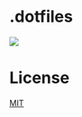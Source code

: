 # .dotfiles

![](https://s3.eu-west-2.amazonaws.com/xoniacdn/files/channels/1541089695956471808/DU0a0-image.png)

# License
[MIT](./LICENSE)
